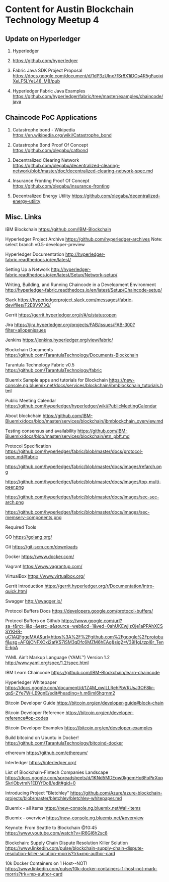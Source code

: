 # Content for Austin Blockchain Technology Meetup 4

## Update on Hyperledger 

1. Hyperledger
2. https://github.com/hyperledger

2. Fabric Java SDK Project Proposal
https://docs.google.com/document/d/1dP3zUInx7fSr8X1iDOs4R5gFaoixiXeLF5LYeL48_M8/pub

3. Hyperledger Fabric Java Examples
https://github.com/hyperledger/fabric/tree/master/examples/chaincode/java


## Chaincode PoC Applications

1. Catastrophe bond - Wikipedia
https://en.wikipedia.org/wiki/Catastrophe_bond

2. Catastrophe Bond Proof Of Concept
https://github.com/olegabu/catbond

3. Decentralized Clearing Network
https://github.com/olegabu/decentralized-clearing-network/blob/master/doc/decentralized-clearing-network-spec.md

4. Insurance Fronting Proof Of Concept
https://github.com/olegabu/insurance-fronting

5. Decentralized Energy Utility
https://github.com/olegabu/decentralized-energy-utility

## Misc. Links

IBM Blockchain
https://github.com/IBM-Blockchain

Hyperledger Project Archive
https://github.com/hyperledger-archives
Note: select branch v0.5-developer-preview

Hyperledger Documentation
http://hyperledger-fabric.readthedocs.io/en/latest/

Setting Up a Network
http://hyperledger-fabric.readthedocs.io/en/latest/Setup/Network-setup/

Writing, Building, and Running Chaincode in a Development Environment
http://hyperledger-fabric.readthedocs.io/en/latest/Setup/Chaincode-setup/

Slack
https://hyperledgerproject.slack.com/messages/fabric-dev/files/F2E8V973Q/

Gerrit
https://gerrit.hyperledger.org/r/#/q/status:open

Jira
https://jira.hyperledger.org/projects/FAB/issues/FAB-300?filter=allopenissues

Jenkins
https://jenkins.hyperledger.org/view/fabric/

Blockchain Documents
https://github.com/TarantulaTechnology/Documents-Blockchain

Tarantula Technology Fabric v0.5
https://github.com/TarantulaTechnology/fabric

Bluemix Sample apps and tutorials for Blockchain
https://new-console.ng.bluemix.net/docs/services/blockchain/ibmblockchain_tutorials.html

Public Meeting Calendar
https://github.com/hyperledger/hyperledger/wiki/PublicMeetingCalendar

About blockchain
https://github.com/IBM-Bluemix/docs/blob/master/services/blockchain/ibmblockchain_overview.md

Testing consensus and availability
https://github.com/IBM-Bluemix/docs/blob/master/services/blockchain/etn_pbft.md

Protocol Specification
https://github.com/hyperledger/fabric/blob/master/docs/protocol-spec.md#fabric

https://github.com/hyperledger/fabric/blob/master/docs/images/refarch.png

https://github.com/hyperledger/fabric/blob/master/docs/images/top-multi-peer.png

https://github.com/hyperledger/fabric/blob/master/docs/images/sec-sec-arch.png

https://github.com/hyperledger/fabric/blob/master/docs/images/sec-memserv-components.png


Required Tools

GO
https://golang.org/

Git
https://git-scm.com/downloads

Docker
https://www.docker.com/

Vagrant
https://www.vagrantup.com/

VirtualBox
https://www.virtualbox.org/

Gerrit Introduction
https://gerrit.hyperledger.org/r/Documentation/intro-quick.html

Swagger
http://swagger.io/

Protocol Buffers Docs
https://developers.google.com/protocol-buffers/

Protocol Buffers on Github
https://www.google.com/url?sa=t&rct=j&q=&esrc=s&source=web&cd=1&ved=0ahUKEwjizOje1aPPAhXCSSYKHR-uC1AQFggeMAA&url=https%3A%2F%2Fgithub.com%2Fgoogle%2Fprotobuf&usg=AFQjCNFXOxj2afKS7iSM3qDfc6MZM6hEAg&sig2=V39l1gLtzpl8r_TenE-kpA

YAML Ain’t Markup Language (YAML™) Version 1.2
http://www.yaml.org/spec/1.2/spec.html

IBM Learn Chaincode
https://github.com/IBM-Blockchain/learn-chaincode

Hyperledger Whitepaper
https://docs.google.com/document/d/1Z4M_qwILLRehPbVRUsJ3OF8Iir-gqS-ZYe7W-LE9gnE/edit#heading=h.m6iml6hqrnm2

Bitcoin Developer Guide
https://bitcoin.org/en/developer-guide#block-chain

Bitcoin Developer Reference
https://bitcoin.org/en/developer-reference#op-codes

Bitcoin Developer Examples
https://bitcoin.org/en/developer-examples

Build bitcoind on Ubuntu in Docker!
https://github.com/TarantulaTechnology/bitcoind-docker

ethereum
https://github.com/ethereum/

Interledger
https://interledger.org/

List of Blockchain-Fintech Companies Landscape
https://docs.google.com/spreadsheets/d/1KNd5MDEqw0kgemHo6FoPirXopSkrIObvtmN1EDYfOo8/edit#gid=0

Introducing Project "Bletchley"
https://github.com/Azure/azure-blockchain-projects/blob/master/bletchley/bletchley-whitepaper.md

Bluemix - all items
https://new-console.ng.bluemix.net/#all-items

Bluemix - overview
https://new-console.ng.bluemix.net/#overview

Keynote: From Seattle to Blockchain @10:45
https://www.youtube.com/watch?v=lR6GI6h2sc8

Blockchain: Supply Chain Dispute Resolution Killer Solution
https://www.linkedin.com/pulse/blockchain-supply-chain-dispute-resolution-killer-solution-morris?trk=mp-author-card

10k Docker Containers on 1 Host--NOT!
https://www.linkedin.com/pulse/10k-docker-containers-1-host-not-mark-morris?trk=mp-author-card



